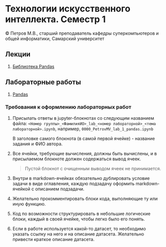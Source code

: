 # Технологии искусственного интеллекта. Семестр 1

© Петров М.В., старший преподаватель кафедры суперкомпьютеров и общей информатики, Самарский университет

## Лекции

1. [Библиотека Pandas](lectures/lecture_1/lecture_1.ipynb)

## Лабораторные работы

1. [Pandas](labs/lab_1.md)

### Требования к оформлению лабораторных работ

1. Присылать ответы в jupyter-блокнотах со следующим названием файла: `<Номер группы>_<ФамилияИО>_lab_<номер лабораторной>_<тема лабораторной>.ipynb`, например, `0000_PetrovMV_lab_1_pandas.ipynb`
   
   В заголовке самого блокнота (в самой первой ячейке) - название задания и ФИО автора.

2. Все ячейки, требующие вычисления, должны быть вычислены, и в присылаемом блокноте должен содержаться вывод ячеек.
   > Пустой блокнот с очищенным выводом ячеек не принимается.

3. Внутри в markdown-ячейках обязательно дублировать условие задачи в виде оглавления, каждую подзадачу оформить markdown-ячейкой с описанием подзадачи.

4. Желательно прокомментировать блоки кода, выполняющие ту или иную функцию.

5. Код по возможности структурировать в небольшие логические блоки, каждый в своей ячейке, чтобы легко было его понять.

6. Если в работе используется какой-то датасет, то необходимо указать ссылку на него и на описание датасета. 
Желательно привести краткое описание датасета.